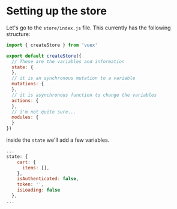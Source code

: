 # Setting up the store

Let's go to the `store/index.js` file. This currently has the following structure:

```javascript
import { createStore } from 'vuex'

export default createStore({
  // These are the variables and information
  state: {
  },
  // it is an synchronous mutation to a variable
  mutations: {
  },
  // it is asynchronous function to change the variables
  actions: {
  },
  // i'm not quite sure...
  modules: {
  }
})
```

inside the `state` we'll add a few variables.

```javascript
...
state: {
    cart: {
      items: [],
    },
    isAuthenticated: false,
    token: '',
    isLoading: false
  },
...
```

